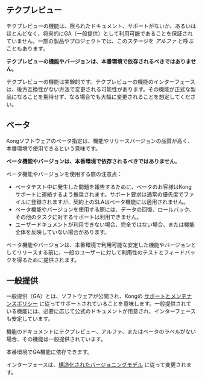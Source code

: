## テクプレビュー
テクプレビューの機能は、限られたドキュメント、サポートがないか、あるいはほとんどなく、将来的にGA（一般提供）として利用可能であることを保証されていません。一部の製品やプロジェクトでは、このステージを *アルファ* と呼ぶこともあります。

**テクプレビューの機能やバージョンは、本番環境で依存されるべきではありません**。

テクプレビューの機能は実験的です。テクプレビューの機能のインターフェースは、後方互換性がない方法で変更される可能性があります。その機能が正式な製品になることを期待せず、なる場合でも大幅に変更されることを想定してください。

## ベータ
Kongソフトウェアのベータ指定は、機能やリリースバージョンの品質が高く、本番環境で使用できるという意味です。

**ベータ機能やバージョンは、本番環境で依存されるべきではありません**。

ベータ機能やバージョンを使用する際の注意点：
* ベータテスト中に発生した問題を報告するために、ベータのお客様はKongサポートに連絡するよう推奨されます。サポート要求は通常の優先度でファイルに登録されますが、契約上のSLAはベータ機能には適用されません。
* ベータ機能やバージョンを使用する際には、データの回復、ロールバック、その他のタスクに対するサポートは利用できません。
* ユーザードキュメントが利用できない場合、完全ではない場合、または機能全体を反映していない場合があります。

ベータ機能やバージョンは、本番環境で利用可能な安定した機能やバージョンとしてリリースする前に、一般のユーザーに対して利用性のテストとフィードバックを得るために提供されます。

## 一般提供
一般提供（GA）とは、ソフトウェアが公開され、Kongの [サポートとメンテナンスポリシー](https://konghq.com/wp-content/uploads/2021/04/Kong-Support-and-Maintenance-Policy-16-April-2021.pdf) に従ってサポートされていることを意味します。一般提供されている機能には、必要に応じて公式のドキュメントが用意され、インターフェースも安定しています。

機能のドキュメントにテクプレビュー、アルファ、またはベータのラベルがない場合、その機能は一般提供されています。

本番環境でGA機能に依存できます。

インターフェースは、[構造化されたバージョニングモデル](/gateway/latest/support/) に従って変更されます。
